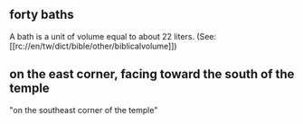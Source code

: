 ## forty baths ##

A bath is a unit of volume equal to about 22 liters. (See: [[rc://en/tw/dict/bible/other/biblicalvolume]])

## on the east corner, facing toward the south of the temple ##

"on the southeast corner of the temple"